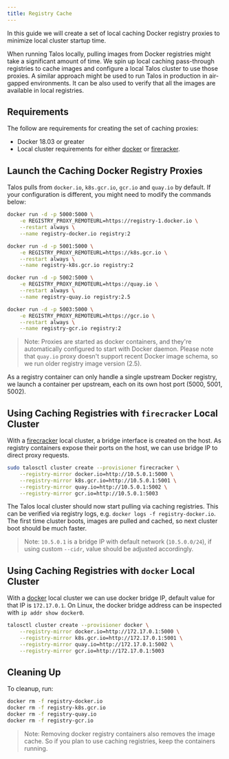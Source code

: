```yaml
---
title: Registry Cache
---
```


In this guide we will create a set of local caching Docker registry proxies to minimize local cluster startup time.

When running Talos locally, pulling images from Docker registries might take a significant amount of time.
We spin up local caching pass-through registries to cache images and configure a local Talos cluster to use those proxies.
A similar approach might be used to run Talos in production in air-gapped environments.
It can be also used to verify that all the images are available in local registries.

## Requirements

The follow are requirements for creating the set of caching proxies:

- Docker 18.03 or greater
- Local cluster requirements for either [docker](docker) or [fireracker](firecracker).

## Launch the Caching Docker Registry Proxies

Talos pulls from `docker.io`, `k8s.gcr.io`, `gcr.io` and `quay.io` by default.
If your configuration is different, you might need to modify the commands below:

```bash
docker run -d -p 5000:5000 \
    -e REGISTRY_PROXY_REMOTEURL=https://registry-1.docker.io \
    --restart always \
    --name registry-docker.io registry:2

docker run -d -p 5001:5000 \
    -e REGISTRY_PROXY_REMOTEURL=https://k8s.gcr.io \
    --restart always \
    --name registry-k8s.gcr.io registry:2

docker run -d -p 5002:5000 \
    -e REGISTRY_PROXY_REMOTEURL=https://quay.io \
    --restart always \
    --name registry-quay.io registry:2.5

docker run -d -p 5003:5000 \
    -e REGISTRY_PROXY_REMOTEURL=https://gcr.io \
    --restart always \
    --name registry-gcr.io registry:2
```

> Note: Proxies are started as docker containers, and they're automatically configured to start with Docker daemon.
Please note that `quay.io` proxy doesn't support recent Docker image schema, so we run older registry image version (2.5).

As a registry container can only handle a single upstream Docker registry, we launch a container per upstream, each on its own
host port (5000, 5001, 5002).

## Using Caching Registries with `firecracker` Local Cluster

With a [firecracker](firecracker) local cluster, a bridge interface is created on the host.
As registry containers expose their ports on the host, we can use bridge IP to direct proxy requests.

```bash
sudo talosctl cluster create --provisioner firecracker \
    --registry-mirror docker.io=http://10.5.0.1:5000 \
    --registry-mirror k8s.gcr.io=http://10.5.0.1:5001 \
    --registry-mirror quay.io=http://10.5.0.1:5002 \
    --registry-mirror gcr.io=http://10.5.0.1:5003
```

The Talos local cluster should now start pulling via caching registries.
This can be verified via registry logs, e.g. `docker logs -f registry-docker.io`.
The first time cluster boots, images are pulled and cached, so next cluster boot should be much faster.

> Note: `10.5.0.1` is a bridge IP with default network (`10.5.0.0/24`), if using custom `--cidr`, value should be adjusted accordingly.

## Using Caching Registries with `docker` Local Cluster

With a [docker](docker) local cluster we can use docker bridge IP, default value for that IP is `172.17.0.1`.
On Linux, the docker bridge address can be inspected with `ip addr show docker0`.

```bash
talosctl cluster create --provisioner docker \
    --registry-mirror docker.io=http://172.17.0.1:5000 \
    --registry-mirror k8s.gcr.io=http://172.17.0.1:5001 \
    --registry-mirror quay.io=http://172.17.0.1:5002 \
    --registry-mirror gcr.io=http://172.17.0.1:5003
```

## Cleaning Up

To cleanup, run:

```bash
docker rm -f registry-docker.io
docker rm -f registry-k8s.gcr.io
docker rm -f registry-quay.io
docker rm -f registry-gcr.io
```

> Note: Removing docker registry containers also removes the image cache.
So if you plan to use caching registries, keep the containers running.
